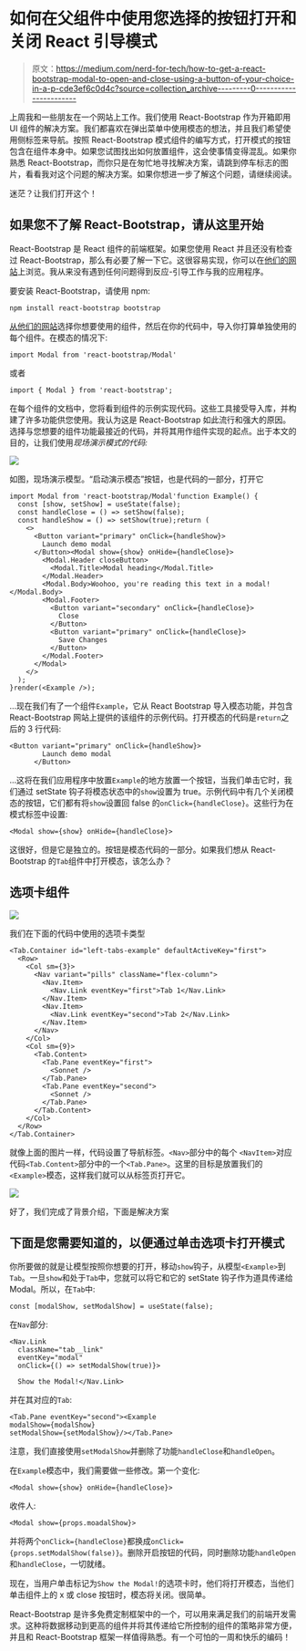 # 如何在父组件中使用您选择的按钮打开和关闭 React 引导模式

> 原文：<https://medium.com/nerd-for-tech/how-to-get-a-react-bootstrap-modal-to-open-and-close-using-a-button-of-your-choice-in-a-p-cde3ef6c0d4c?source=collection_archive---------0----------------------->

上周我和一些朋友在一个网站上工作。我们使用 React-Bootstrap 作为开箱即用 UI 组件的解决方案。我们都喜欢在弹出菜单中使用模态的想法，并且我们希望使用侧标签来导航。按照 React-Bootstrap 模式组件的编写方式，打开模式的按钮包含在组件本身中。如果您试图找出如何放置组件，这会使事情变得混乱。如果你熟悉 React-Bootstrap，而你只是在匆忙地寻找解决方案，请跳到停车标志的图片，看看我对这个问题的解决方案。如果你想进一步了解这个问题，请继续阅读。

迷茫？让我们打开这个！

## 如果您不了解 React-Bootstrap，请从这里开始

React-Bootstrap 是 React 组件的前端框架。如果您使用 React 并且还没有检查过 React-Bootstrap，那么有必要了解一下它。这很容易实现，你可以在[他们的网站](https://react-bootstrap.github.io/getting-started/introduction)上浏览。我从来没有遇到任何问题得到反应-引导工作与我的应用程序。

要安装 React-Bootstrap，请使用 npm:

```
npm install react-bootstrap bootstrap
```

[从他们的网站](https://react-bootstrap.github.io/components/alerts/)选择你想要使用的组件，然后在你的代码中，导入你打算单独使用的每个组件。在模态的情况下:

```
import Modal from 'react-bootstrap/Modal'
```

或者

```
import { Modal } from 'react-bootstrap';
```

在每个组件的文档中，您将看到组件的示例实现代码。这些工具接受导入库，并构建了许多功能供您使用。我认为这是 React-Bootstrap 如此流行和强大的原因。选择与您想要的组件功能最接近的代码，并将其用作组件实现的起点。出于本文的目的，让我们使用*现场演示模式的代码:*

![](img/4de93b6daaa5d349ab554aae05cd9620.png)

如图，现场演示模型。“启动演示模态”按钮，也是代码的一部分，打开它

```
import Modal from 'react-bootstrap/Modal'function Example() {
  const [show, setShow] = useState(false);
  const handleClose = () => setShow(false);
  const handleShow = () => setShow(true);return (
    <>
      <Button variant="primary" onClick={handleShow}>
        Launch demo modal
      </Button><Modal show={show} onHide={handleClose}>
        <Modal.Header closeButton>
          <Modal.Title>Modal heading</Modal.Title>
        </Modal.Header>
        <Modal.Body>Woohoo, you're reading this text in a modal!</Modal.Body>
        <Modal.Footer>
          <Button variant="secondary" onClick={handleClose}>
            Close
          </Button>
          <Button variant="primary" onClick={handleClose}>
            Save Changes
          </Button>
        </Modal.Footer>
      </Modal>
    </>
  );
}render(<Example />);
```

…现在我们有了一个组件`Example`，它从 React Bootstrap 导入模态功能，并包含 React-Bootstrap 网站上提供的该组件的示例代码。打开模态的代码是`return`之后的 3 行代码:

```
<Button variant="primary" onClick={handleShow}>
        Launch demo modal
      </Button>
```

…这将在我们应用程序中放置`Example`的地方放置一个按钮，当我们单击它时，我们通过 setState 钩子将模态状态中的`show`设置为 true。示例代码中有几个关闭模态的按钮，它们都有将`show`设置回 false 的`onClick={handleClose}`。这些行为在模式标签中设置:

```
<Modal show={show} onHide={handleClose}>
```

这很好，但是它是独立的。按钮是模态代码的一部分。如果我们想从 React-Bootstrap 的`Tab`组件中打开模态，该怎么办？

## 选项卡组件

![](img/fe86d6633d10703fea9b987844c16a8a.png)

我们在下面的代码中使用的选项卡类型

```
<Tab.Container id="left-tabs-example" defaultActiveKey="first">
  <Row>
    <Col sm={3}>
      <Nav variant="pills" className="flex-column">
        <Nav.Item>
          <Nav.Link eventKey="first">Tab 1</Nav.Link>
        </Nav.Item>
        <Nav.Item>
          <Nav.Link eventKey="second">Tab 2</Nav.Link>
        </Nav.Item>
      </Nav>
    </Col>
    <Col sm={9}>
      <Tab.Content>
        <Tab.Pane eventKey="first">
          <Sonnet />
        </Tab.Pane>
        <Tab.Pane eventKey="second">
          <Sonnet />
        </Tab.Pane>
      </Tab.Content>
    </Col>
  </Row>
</Tab.Container>
```

就像上面的图片一样，代码设置了导航标签。`<Nav>`部分中的每个 `<NavItem>`对应代码`<Tab.Content>`部分中的一个`<Tab.Pane>`。这里的目标是放置我们的`<Example>`模态，这样我们就可以从标签页打开它。

![](img/fb57e35c0b07aee9074e25bbbdcb77ab.png)

好了，我们完成了背景介绍，下面是解决方案

## 下面是您需要知道的，以便通过单击选项卡打开模式

你所要做的就是让模型按照你想要的打开，移动`show`钩子，从模型`<Example>`到`Tab`。一旦`show`和处于`Tab`中，您就可以将它和它的 setState 钩子作为道具传递给 Modal。所以，在`Tab`中:

```
const [modalShow, setModalShow] = useState(false);
```

在`Nav`部分:

```
<Nav.Link
  className="tab__link"
  eventKey="modal"
  onClick={() => setModalShow(true)}>

  Show the Modal!</Nav.Link>
```

并在其对应的`Tab`:

```
<Tab.Pane eventKey="second"><Example
modalShow={modalShow}
setModalShow={setModalShow}/></Tab.Pane>
```

注意，我们直接使用`setModalShow`并删除了功能`handleClose`和`handleOpen`。

在`Example`模态中，我们需要做一些修改。第一个变化:

```
<Modal show={show} onHide={handleClose}>
```

收件人:

```
<Modal show={props.moadalShow}>
```

并将两个`onClick={handleClose}`都换成`onClick={props.setModalShow(false)}`。删除开启按钮的代码，同时删除功能`handleOpen`和`handleClose`，一切就绪。

现在，当用户单击标记为`Show the Modal!`的选项卡时，他们将打开模态，当他们单击组件上的 x 或 close 按钮时，模态将关闭。很简单。

React-Bootstrap 是许多免费定制框架中的一个，可以用来满足我们的前端开发需求。这种将数据移动到更高的组件并将其传递给它所控制的组件的策略非常方便，并且和 React-Bootstrap 框架一样值得熟悉。有一个可怕的一周和快乐的编码！